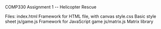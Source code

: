 COMP330 Assignment 1 -- Helicopter Rescue

Files:
    index.html      Framework for HTML file, with canvas
    style.css       Basic style sheet
    js/game.js      Framework for JavaScript game
    js/matrix.js    Matrix library
